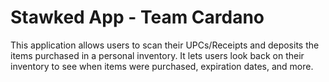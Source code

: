 # Stawked App - Team Cardano

This application allows users to scan their UPCs/Receipts and deposits the items purchased in a personal inventory. It lets users look back on their inventory to see when items were purchased, expiration dates, and more.
